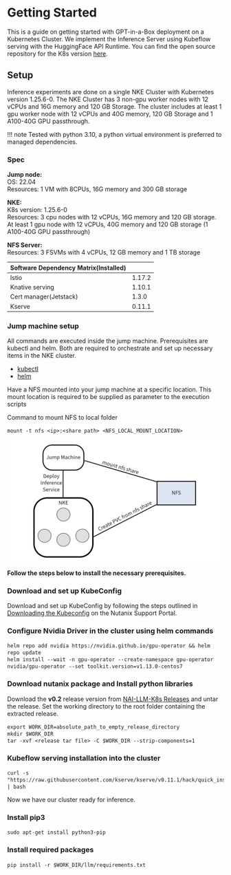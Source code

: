 # Getting Started  
This is a guide on getting started with GPT-in-a-Box deployment on a Kubernetes Cluster. We implement the Inference Server using Kubeflow serving with the HuggingFace API Runtime. You can find the open source repository for the K8s version [here](https://github.com/nutanix/nai-llm-k8s). 

## Setup

Inference experiments are done on a single NKE Cluster with Kubernetes version 1.25.6-0. The NKE Cluster has 3 non-gpu worker nodes with 12 vCPUs and 16G memory and 120 GB Storage. The cluster includes at least 1 gpu worker node with 12 vCPUs and 40G memory, 120 GB Storage and 1 A100-40G GPU passthrough.

!!! note
    Tested with python 3.10, a python virtual environment is preferred to managed dependencies.

### Spec
**Jump node:**  
OS: 22.04  
Resources:   1 VM with 8CPUs, 16G memory and 300 GB storage  

**NKE:**  
K8s version: 1.25.6-0  
Resources:  3 cpu nodes with 12 vCPUs, 16G memory and 120 GB storage.
	        At least 1 gpu node with 12 vCPUs, 40G memory and 120 GB storage (1 A100-40G GPU passthrough)

**NFS Server:**    
Resources: 3 FSVMs with 4 vCPUs, 12 GB memory and 1 TB storage  


| Software Dependency Matrix(Installed)  | |
| --- | --- |
| Istio  | 1.17.2  |
| Knative serving  | 1.10.1  |
| Cert manager(Jetstack) | 1.3.0 |
| Kserve | 0.11.1 |

### Jump machine setup
All commands are executed inside the jump machine. 
Prerequisites are kubectl and helm. Both are required to orchestrate and set up necessary items in the NKE cluster.  

* [kubectl](https://kubernetes.io/docs/tasks/tools/#kubectl)
* [helm](https://helm.sh/docs/intro/install/)

Have a NFS mounted into your jump machine at a specific location. This mount location is required to be supplied as parameter to the execution scripts

Command to mount NFS to local folder
```
mount -t nfs <ip>:<share path> <NFS_LOCAL_MOUNT_LOCATION>
```
![Screenshot of a Jump Machine Setup.](image1.png)


**Follow the steps below to install the necessary prerequisites.**  

### Download and set up KubeConfig  
Download and set up KubeConfig by following the steps outlined in [Downloading the Kubeconfig](https://portal.nutanix.com/page/documents/details?targetId=Nutanix-Kubernetes-Engine-v2_5:top-download-kubeconfig-t.html) on the Nutanix Support Portal.  

### Configure Nvidia Driver in the cluster using helm commands
```
helm repo add nvidia https://nvidia.github.io/gpu-operator && helm repo update
helm install --wait -n gpu-operator --create-namespace gpu-operator nvidia/gpu-operator --set toolkit.version=v1.13.0-centos7
```

### Download nutanix package and Install python libraries  
Download the **v0.2** release version from [NAI-LLM-K8s Releases](https://github.com/nutanix/nai-llm-k8s/releases) and untar the release. Set the working directory to the root folder containing the extracted release.
```
export WORK_DIR=absolute_path_to_empty_release_directory
mkdir $WORK_DIR
tar -xvf <release tar file> -C $WORK_DIR --strip-components=1
```

### Kubeflow serving installation into the cluster
```
curl -s "https://raw.githubusercontent.com/kserve/kserve/v0.11.1/hack/quick_install.sh" | bash
```
Now we have our cluster ready for inference.  

### Install pip3  
```
sudo apt-get install python3-pip
```

### Install required packages  
```
pip install -r $WORK_DIR/llm/requirements.txt
```

